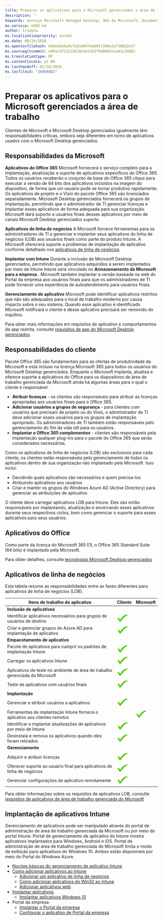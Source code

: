 ```yaml
---
title: Preparar os aplicativos para o Microsoft gerenciados a área de trabalho
description: ''
keywords: Serviço Microsoft Managed Desktop, 365 da Microsoft, documentação
ms.service: m365-md
author: trudyha
ms.localizationpriority: normal
ms.date: 09/24/2018
ms.openlocfilehash: b46e3de4a4cfe2140574ab9fc589e3a738bd2e17
ms.sourcegitcommit: e491c4713115610cbe13d2fbd0d65e1a41c34d62
ms.translationtype: MT
ms.contentlocale: pt-BR
ms.lasthandoff: 01/16/2019
ms.locfileid: "26864882"
---
```

# <a name="preparing-apps-for-microsoft-managed-desktop"></a>Preparar os aplicativos para o Microsoft gerenciados a área de trabalho

<!--This topic is the target for 2 "Learn more" links in the Admin Portal (aka.ms/app-overview;app-package); also target for link from Online resources (aka.ms/app-overviewmmd-app-prep) do not delete.-->

<!--Applications: supported/onboard/deployment -->
 
Clientes de Microsoft e Microsoft Desktop gerenciados igualmente têm responsabilidades críticas, embora seja diferentes em torno de aplicativos usados com o Microsoft Desktop gerenciados.

## <a name="microsoft-responsibilities"></a>Responsabilidades da Microsoft
**Aplicativos do Office 365** Microsoft fornecerá o serviço completo para a implantação, atualização e suporte de aplicativos específicos do Office 365. Todos os usuários receberão o conjunto de base do Office 365 clique para executar a versão de 64 bits dos aplicativos incluídos na imagem do dispositivo, de forma que um usuário pode se tornar produtivo rapidamente. Os aplicativos de projeto e o Visio do pacote Office 365 são licenciados separadamente.  Microsoft Desktop gerenciados fornecerá os grupos de implantação, permitindo que o administrador de TI gerenciar licenças e implantar esses aplicativos de forma adequada para sua organização. Microsoft dará suporte a usuários finais desses aplicativos por meio de canais Microsoft Desktop gerenciados suporte.

**Aplicativos de linha de negócios** A Microsoft fornece ferramentas para os administradores de TI a gerenciar e implantar seus aplicativos do linha de negócios (LOB) aos usuários finais como parte do produto Intune. A Microsoft oferecerá suporte a problemas de implantação de aplicativo conforme detalhado nos [aplicativos de linha de negócios](#line-of-business-applications) 

**Implantar com Intune** Durante a inclusão de Microsoft Desktop gerenciados, permitindo que aplicativos adquiridos a serem implantados por meio de Intune Intune será vinculado no **Armazenamento da Microsoft para a empresa** . Microsoft também implantar a versão baseada na web do Portal da empresa aos usuários finais para que os administradores de TI pode fornecer uma experiência de autoatendimento para usuários finais.

**Gerenciamento de aplicativo** Microsoft pode identificar aplicativos restritos que não são adequados para o local de trabalho moderno por causa impacto sobre o seu sistema. Quando esse aplicativo é identificado Microsoft notificará o cliente e desse aplicativo precisará ser removido do inquilino. 

Para obter mais informações em requisitos de aplicativo e comportamentos de app restrita, consulte [requisitos de app do Microsoft Desktop gerenciados](../service-description/mmd-app-requirements.md)

## <a name="customer-responsibilities"></a>Responsabilidades do cliente
Pacote Office 365 são fundamentais para as ofertas de produtividade da Microsoft e está incluso na licença Microsoft 365 para todos os usuários do Microsoft Desktop gerenciados. Enquanto o Microsoft implanta, atualiza e oferece suporte a aplicativos do Office para os dispositivos de área de trabalho gerenciada da Microsoft ainda há algumas áreas para o qual o cliente é responsável.
- **Atribuir licenças** - os clientes são responsáveis para atribuir as licenças apropriadas aos usuários finais para o Office 365. 
- **Adicionar usuários a grupos de segurança** - para clientes com usuários que precisam de projeto ou do Visio, o administrador de TI deve adicionar esses usuários para os grupos de implantação apropriado. Os administradores de TI também estão responsáveis pelo gerenciamento do fim da vida útil para os usuários. 
- **Implantar o Office 365 complementos** - clientes são responsáveis pela implantação qualquer plug-ins para o pacote do Office 365 que serão considerados necessárias. 

Como os aplicativos de linha de negócios (LOB) são exclusivos para cada cliente, os clientes estão responsáveis pelo gerenciamento de todos os aplicativos dentro de sua organização não implantado pela Microsoft. Isso inclui:
- Decidindo quais aplicativos são necessários e quem precisa-los
- Atribuindo aplicativos aos usuários
- Criar e manter os grupos do Windows Azure AD (Active Directory) para gerenciar as atribuições de aplicativo 

O cliente deve carregar aplicativos LOB para Intune. Eles são então responsáveis por implantando, atualização e encerrando esses aplicativos durante seus respectivos ciclos, bem como gerenciar o suporte para esses aplicativos para seus usuários.

## <a name="office-applications"></a>Aplicativos do Office
Como parte da licença do Microsoft 365 E5, o Office 365 Standard Suite (64 bits) é implantado pela Microsoft. 

Para obter detalhes, consulte [tecnologias Microsoft Desktop gerenciados](../intro/technologies.md)<!--- and the other applications licensed under Office 365 E5 may be deployed by the customer using Intune’s deployment tools.-->

## <a name="line-of-business-applications"></a>Aplicativos de linha de negócios
Esta tabela resume as responsabilidades entre as fases diferentes para aplicativos de linha de negócios (LOB). 

Itens de trabalho do aplicativo |    Cliente    | Microsoft
--- | --- | ---
**Inclusão de aplicativos** |  |
Identificar aplicativos necessários para grupos de usuários de destino   | ![sim](images/checkmark.png)  |
Criar e gerenciar grupos do Azure AD para implantação de aplicativo | ![sim](images/checkmark.png) |   
**Empacotamento de aplicativo** |  |
Pacote de aplicativos para cumprir os padrões de implantação Intune |  ![sim](images/checkmark.png) |  
Carregar os aplicativos Intune | ![sim](images/checkmark.png)     |
Aplicativos de teste no ambiente de área de trabalho gerenciada do Microsoft |    ![sim](images/checkmark.png) |  
Teste de aplicativos com usuários finais    | ![sim](images/checkmark.png) |    
**Implantação** | |
Gerenciar e atribuir usuários a aplicativos  | ![sim](images/checkmark.png)  |
Ferramentas de implantação Intune fornece o aplicativo aos clientes remotos| |   ![sim](images/checkmark.png)
Identificar e implantar atualizações de aplicativos por meio de Intune | ![sim](images/checkmark.png)    |
Desinstala e remova os aplicativos quando eles foram retirados    | ![sim](images/checkmark.png) |    
**Gerenciamento** | |
Adquirir e atribuir licenças |   ![sim](images/checkmark.png)     |
Oferecer suporte ao usuário final para aplicativos de linha de negócios  | ![sim](images/checkmark.png) |
Gerenciar configurações de aplicativo remotamente    | ![sim](images/checkmark.png) |

Para obter informações sobre os requisitos de aplicativos LOB, consulte [requisitos de aplicativos de área de trabalho gerenciada do Microsoft](../service-description/mmd-app-requirements.md)


## <a name="intune-application-deployment"></a>Implantação de aplicativos Intune
Gerenciamento de aplicativos pode ser manipulado através do portal de administração de área de trabalho gerenciada da Microsoft ou por meio do portal Intune. Portal de gerenciamento de aplicativo do Intune mostra aplicativos implantados para Windows, Android e iOS. Portal de administração de área de trabalho gerenciada do Microsoft limita o modo de exibição para aplicativos do Windows 10. Ambos estão disponíveis por meio do Portal do Windows Azure. 
* [Noções básicas do gerenciamento de aplicativo Intune](https://docs.microsoft.com/intune/app-management)
* [Como adicionar aplicativos ao Intune](https://docs.microsoft.com/intune/app-management)
   * [Adicionar um aplicativo de linha de negócios](https://docs.microsoft.com/intune/lob-apps-windows)
   * [Como adicionar aplicativos do Win32 ao Intune](https://docs.microsoft.com/intune/apps-win32-app-management)
   * [Adicionar aplicativos web](https://docs.microsoft.com/intune/web-app)
* [Implantar aplicativos](https://docs.microsoft.com/intune/apps-deploy)
   * [Implantar aplicativos Windows 10](https://docs.microsoft.com/intune/apps-windows-10-app-deploy)
* Portal da empresa
   * [Implantar o Portal da empresa](https://docs.microsoft.com/intune/store-apps-company-portal-app)
   * [Configurar o aplicativo de Portal da empresa](https://docs.microsoft.com/intune/company-portal-app)
